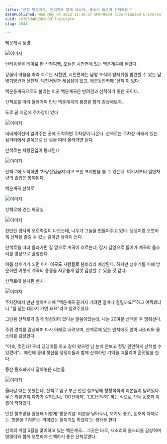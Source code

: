 ```yaml
---
title: "산청 백운계곡, 반려견과 함께 새소리, 물소리 들으며 산책해요!"
datePublished: Wed May 04 2022 11:36:37 GMT+0000 (Coordinated Universal Time)
cuid: cm703d46g001n09l7hyjedptm
slug: 3844

---
```



백운계곡 풍경

![이미지](https://cdn.hashnode.com/res/hashnode/image/upload/v1739254722144/7d27a11f-1a51-4c55-ad3c-3349874b831e.jpeg)

반려동물을 테마로 한 산청여행, 오늘은 시천면에 있는 백운계곡에 들렸다.

강물이 마을을 따라 흐르는 시천면, 시천면에는 남명 조식의 발자취를 발견할 수 있는 남명기명관과 산천재, 덕천서원과 세심정이 있고, 애견동반카페 '산책'이 있다.

백운동계곡으로도 불리는 이곳 백운계곡은 반려견과 산책하기 좋은 곳이다.

산책로를 따라 올라가며 만난 백운계곡의 풍경을 함께 감상해보자.

도로 끝 지점에 주차장이 있다

![이미지](https://cdn.hashnode.com/res/hashnode/image/upload/v1739254724432/ba7dd0d4-7ba8-4d69-9527-38748f157c68.jpeg)

네비게이션이 알려주는 곳에 도착하면 주차장이 나온다. 산책로는 주차장 아래에 있는 삼거리에서 왼쪽으로 난 길을 따라 올라가면 된다.

산책로는 차량진입이 통제된다

![이미지](https://cdn.hashnode.com/res/hashnode/image/upload/v1739254726642/f2ef6f67-f5bc-423c-a082-bf7c28676a57.jpeg)

산책로에 도착하면 '차량진입금지'라고 쓰인 표지판을 볼 수 있는데, 여기서부터 일반차량의 출입은 통제된다.

백운계곡 산책로

![이미지](https://cdn.hashnode.com/res/hashnode/image/upload/v1739254728848/c4fa1df2-9949-4a46-98c6-d8cbeacb8d15.jpeg)

산책로에 있는 화장실

![이미지](https://cdn.hashnode.com/res/hashnode/image/upload/v1739254731068/ff039c6a-d35f-402a-a613-95ebfbcd248a.jpeg)

완만한 경사의 오르막길이 나오는데, 나무가 그늘을 만들어주고 있다. 댕댕이랑 오붓하게 산책을 즐길 수 있는 길이란 생각이 든다.

산책로를 따라 올라가면 길 옆으로 계곡이 흐르는데, 잠시 길옆으로 들어가 계곡의 물소리를 영상으로 촬영한다.

여름 성수기가 되면 아마 이곳도 사람들로 붐비리라 예상된다. 하지만 성수기를 피해 방문하면 이렇게 계곡의 풍경을 자유롭게 맘껏 감상할 수 있을 것 같다.

산책로에 설치된 벤치

![이미지](https://cdn.hashnode.com/res/hashnode/image/upload/v1739254733592/a0daf724-8083-4e32-99ca-5e1adf9e21e0.jpeg)

주차장에서 만난 할아버지께 "백운계곡 끝까지 가려면 얼마나 걸릴까요?"하고 여쭤봤더니 "힘 닫는 데까지 가면 돼요"라고 알려주셨다.

그만큼 산책로가 길게 형성되어 있다는 말씀이었는데, 나는 20여분 산책한 후 멈춰선다.

주위 경치를 감상하며 다시 아래로 내려오며, 산책로에 있는 벤치에도 앉아 새소리와 물소리를 감상한다.

"야호, 멋진데! 우리 댕댕이들 하고 같이 왔으면 남 눈치 안보고 정말 편안하게 산책할 수 있겠어"... 예전에 동네 뒷산을 댕댕이들과 함께 산책하던 기억을 떠올리며 혼잣말을 한다.

등산 동호회에서 달아놓은 리본들

![이미지](https://cdn.hashnode.com/res/hashnode/image/upload/v1739254735811/b2aeca44-b297-4abb-8fd7-d51918a6ea2b.jpeg)

올라갈 때는 못봤는데, 산책로 입구 부근 안전 철조망에 형형색색의 리본들이 달려있다. 무슨 리본인지 다가가 살펴보니, 'OO산악회', '□□산악회' 하는 식으로 산악 동호회 이름이 적혀있다.

안전 철조망을 활용해 이렇게 '방문기념' 리본을 달아두니, 보기도 좋고, 동호회 자체로는 '방문을 기념하는 의미있는 일이기도 하겠다'는 생각을 한다.

신록의 계절 5월을 맞이하고 있는 백운계곡... 그곳은 바로, 새소리와 물소리를 감상하며 댕댕이와 함께 오붓하게 산책하기 좋은 산책로였다.